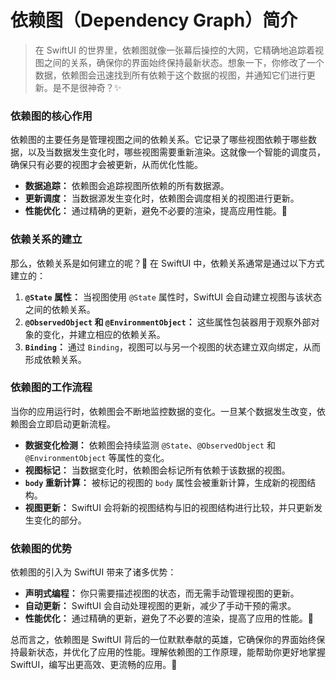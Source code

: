 ﻿# 依赖图（Dependency Graph）简介

> 在 SwiftUI 的世界里，依赖图就像一张幕后操控的大网，它精确地追踪着视图之间的关系，确保你的界面始终保持最新状态。想象一下，你修改了一个数据，依赖图会迅速找到所有依赖于这个数据的视图，并通知它们进行更新。是不是很神奇？✨

### 依赖图的核心作用

依赖图的主要任务是管理视图之间的依赖关系。它记录了哪些视图依赖于哪些数据，以及当数据发生变化时，哪些视图需要重新渲染。这就像一个智能的调度员，确保只有必要的视图才会被更新，从而优化性能。

*   **数据追踪：** 依赖图会追踪视图所依赖的所有数据源。
*   **更新调度：** 当数据源发生变化时，依赖图会调度相关的视图进行更新。
*   **性能优化：** 通过精确的更新，避免不必要的渲染，提高应用性能。🚀

### 依赖关系的建立

那么，依赖关系是如何建立的呢？🤔 在 SwiftUI 中，依赖关系通常是通过以下方式建立的：

1.  **`@State` 属性：** 当视图使用 `@State` 属性时，SwiftUI 会自动建立视图与该状态之间的依赖关系。
2.  **`@ObservedObject` 和 `@EnvironmentObject`：** 这些属性包装器用于观察外部对象的变化，并建立相应的依赖关系。
3.  **`Binding`：** 通过 `Binding`，视图可以与另一个视图的状态建立双向绑定，从而形成依赖关系。

### 依赖图的工作流程

当你的应用运行时，依赖图会不断地监控数据的变化。一旦某个数据发生改变，依赖图会立即启动更新流程。

*   **数据变化检测：** 依赖图会持续监测 `@State`、`@ObservedObject` 和 `@EnvironmentObject` 等属性的变化。
*   **视图标记：** 当数据变化时，依赖图会标记所有依赖于该数据的视图。
*   **`body` 重新计算：** 被标记的视图的 `body` 属性会被重新计算，生成新的视图结构。
*   **视图更新：** SwiftUI 会将新的视图结构与旧的视图结构进行比较，并只更新发生变化的部分。

### 依赖图的优势

依赖图的引入为 SwiftUI 带来了诸多优势：

*   **声明式编程：** 你只需要描述视图的状态，而无需手动管理视图的更新。
*   **自动更新：** SwiftUI 会自动处理视图的更新，减少了手动干预的需求。
*   **性能优化：** 通过精确的更新，避免了不必要的渲染，提高了应用的性能。🎉

总而言之，依赖图是 SwiftUI 背后的一位默默奉献的英雄，它确保你的界面始终保持最新状态，并优化了应用的性能。理解依赖图的工作原理，能帮助你更好地掌握 SwiftUI，编写出更高效、更流畅的应用。💪


